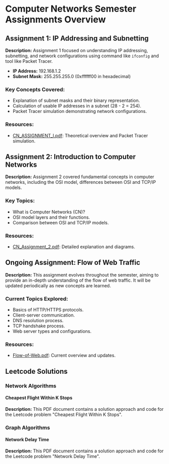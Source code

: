 # Computer Networks Semester Assignments Overview

## Assignment 1: IP Addressing and Subnetting

**Description:** Assignment 1 focused on understanding IP addressing, subnetting, and network configurations using command like `ifconfig` and tool like Packet Tracer.

- **IP Address:** 192.168.1.2
- **Subnet Mask:** 255.255.255.0 (0xffffff00 in hexadecimal)

### Key Concepts Covered:
- Explanation of subnet masks and their binary representation.
- Calculation of usable IP addresses in a subnet (28 - 2 = 254).
- Packet Tracer simulation demonstrating network configurations.

### Resources:
- [CN_ASSIGNMENT_I.pdf](CN_ASSIGNMENT_I.pdf): Theoretical overview and Packet Tracer simulation.

## Assignment 2: Introduction to Computer Networks

**Description:** Assignment 2 covered fundamental concepts in computer networks, including the OSI model, differences between OSI and TCP/IP models.

### Key Topics:
- What is Computer Networks (CN)?
- OSI model layers and their functions.
- Comparison between OSI and TCP/IP models.

### Resources:
- [CN_Assignment_2.pdf](CN_Assignment_2.pdf): Detailed explanation and diagrams.

## Ongoing Assignment: Flow of Web Traffic

**Description:** This assignment evolves throughout the semester, aiming to provide an in-depth understanding of the flow of web traffic. It will be updated periodically as new concepts are learned.

### Current Topics Explored:
- Basics of HTTP/HTTPS protocols.
- Client-server communication.
- DNS resolution process.
- TCP handshake process.
- Web server types and configurations.

### Resources:
- [Flow-of-Web.pdf](Flow-of-Web.pdf): Current overview and updates.

## Leetcode Solutions

### Network Algorithms

#### Cheapest Flight Within K Stops

**Description:** This PDF document contains a solution approach and code for the Leetcode problem "Cheapest Flight Within K Stops".

### Graph Algorithms

#### Network Delay Time

**Description:** This PDF document contains a solution approach and code for the Leetcode problem "Network Delay Time".

